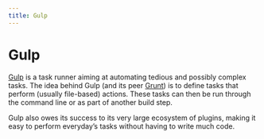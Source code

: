 ```yaml
---
title: Gulp
---
```


# Gulp

[Gulp](http://gulpjs.com/) is a task runner aiming at automating tedious and possibly complex tasks. The idea behind Gulp (and its peer [Grunt](/glossary/GRUNT.md)) is to define tasks that perform (usually file-based) actions. These tasks can then be run through the command line or as part of another build step. 

Gulp also owes its success to its very large ecosystem of plugins, making it easy to perform everyday’s tasks without having to write much code.
